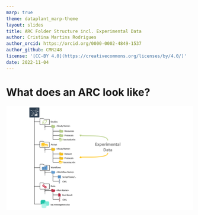 ```yaml
---
marp: true
theme: dataplant_marp-theme
layout: slides
title: ARC Folder Structure incl. Experimental Data
author: Cristina Martins Rodrigues
author_orcid: https://orcid.org/0000-0002-4849-1537
author_github: CMR248
license: '[CC-BY 4.0](https://creativecommons.org/licenses/by/4.0/)'
date: 2022-11-04
---
```


# What does an ARC look like?

![width:950](./../../img/ARC_fillWithData_seq2.png)
